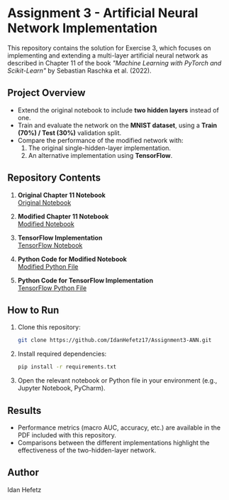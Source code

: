 
# Assignment 3 - Artificial Neural Network Implementation

This repository contains the solution for Exercise 3, which focuses on implementing and extending a multi-layer artificial neural network as described in Chapter 11 of the book *"Machine Learning with PyTorch and Scikit-Learn"* by Sebastian Raschka et al. (2022).

## Project Overview
- Extend the original notebook to include **two hidden layers** instead of one.
- Train and evaluate the network on the **MNIST dataset**, using a **Train (70%) / Test (30%)** validation split.
- Compare the performance of the modified network with:
  1. The original single-hidden-layer implementation.
  2. An alternative implementation using **TensorFlow**.

## Repository Contents
1. **Original Chapter 11 Notebook**  
   [Original Notebook](https://github.com/rasbt/machine-learning-book/blob/main/ch11/ch11.ipynb)

2. **Modified Chapter 11 Notebook**  
   [Modified Notebook](https://github.com/IdanHefetz17/Assignment3-ANN/blob/main/modified_ch11.ipynb)

3. **TensorFlow Implementation**  
   [TensorFlow Notebook](https://github.com/IdanHefetz17/Assignment3-ANN/blob/main/Tensorflow_implementiation_of_ANN.ipynb)

4. **Python Code for Modified Notebook**  
   [Modified Python File](https://github.com/IdanHefetz17/Assignment3-ANN/blob/main/modified_ch11.py)

5. **Python Code for TensorFlow Implementation**  
   [TensorFlow Python File](https://github.com/IdanHefetz17/Assignment3-ANN/blob/main/Tensorflow_implementiation_of_ANN.py)

## How to Run
1. Clone this repository:
   ```bash
   git clone https://github.com/IdanHefetz17/Assignment3-ANN.git
   ```
2. Install required dependencies:
   ```bash
   pip install -r requirements.txt
   ```
3. Open the relevant notebook or Python file in your environment (e.g., Jupyter Notebook, PyCharm).

## Results
- Performance metrics (macro AUC, accuracy, etc.) are available in the PDF included with this repository.
- Comparisons between the different implementations highlight the effectiveness of the two-hidden-layer network.

## Author
Idan Hefetz
